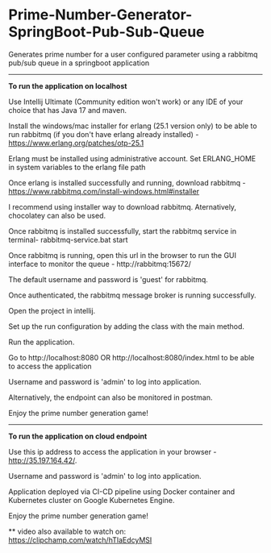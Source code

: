# Prime-Number-Generator-SpringBoot-Pub-Sub-Queue
Generates prime number for a user configured parameter using a rabbitmq pub/sub queue in a springboot application

----------------------------------------------------------------------------------------------------------------------------------------------------------------------------

****To run the application on localhost****

Use Intellij Ultimate (Community edition won't work) or any IDE of your choice that has Java 17 and maven.

Install the windows/mac installer for erlang (25.1 version only) to be able to run rabbitmq (if you don't have erlang already installed) - https://www.erlang.org/patches/otp-25.1

Erlang must be installed using administrative account. Set ERLANG_HOME in system variables to the erlang file path 

Once erlang is installed successfully and running, download rabbitmq - https://www.rabbitmq.com/install-windows.html#installer

I recommend using installer way to download rabbitmq. Aternatively, chocolatey can also be used.

Once rabbitmq is installed successfully, start the rabbitmq service in terminal- rabbitmq-service.bat start

Once rabbitmq is running, open this url in the browser to run the GUI interface to monitor the queue - http://rabbitmq:15672/

The default username and password is 'guest' for rabbitmq.

Once authenticated, the rabbitmq message broker is running successfully.

Open the project in intellij. 

Set up the run configuration by adding the class with the main method.

Run the application.

Go to http://localhost:8080 OR http://localhost:8080/index.html to be able to access the application

Username and password is 'admin' to log into application.

Alternatively, the endpoint can also be monitored in postman.

Enjoy the prime number generation game!

----------------------------------------------------------------------------------------------------------------------------------------------------------------------------

****To run the application on cloud endpoint****

Use this ip address to access the application in your browser - http://35.197.164.42/.

Username and password is 'admin' to log into application.

Application deployed via CI-CD pipeline using Docker container and Kubernetes cluster on Google Kubernetes Engine.

Enjoy the prime number generation game!

** video also available to watch on: https://clipchamp.com/watch/hTlaEdcyMSI
